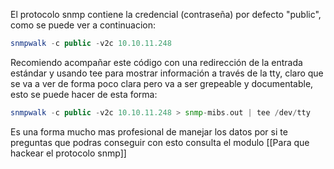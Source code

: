 El protocolo snmp contiene la credencial (contraseña) por defecto "public", como se puede ver a continuacion:


```php
snmpwalk -c public -v2c 10.10.11.248 
```

Recomiendo acompañar este código con una redirección de la entrada estándar y usando tee para mostrar información a través de la tty, claro que se va a ver de forma poco clara pero va a ser grepeable y documentable, esto se puede hacer de esta forma: 

```php
snmpwalk -c public -v2c 10.10.11.248 > snmp-mibs.out | tee /dev/tty 
```

Es una forma mucho mas profesional de manejar los datos por si te preguntas que podras conseguir con esto consulta el modulo [[Para que hackear el protocolo snmp]]


